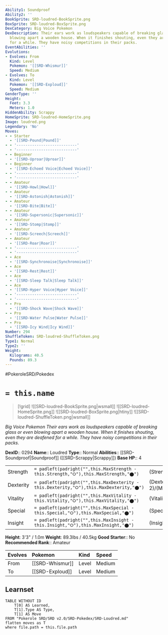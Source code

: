 ```yaml
---
Ability1: Soundproof
Ability2: ''
BookSprite: SRD-loudred-BookSprite.png
BoxSprite: SRD-loudred-BoxSprite.png
DexCategory: Big Voice Pokemon
DexDescription: Their ears work as loudspeakers capable of breaking glass or even
  blowing apart a wooden house. When it finishes shouting, even they are deafened
  for a while. They have noisy competitions in their packs.
EventAbilities: ''
Evolutions:
- Evolves: From
  Kind: Level
  Pokemon: '[[SRD-Whismur]]'
  Speed: Medium
- Evolves: To
  Kind: Level
  Pokemon: '[[SRD-Exploud]]'
  Speed: Medium
GenderType: ''
Height:
  Feet: 3.3
  Meters: 1.0
HiddenAbility: Scrappy
HomeSprite: SRD-loudred-HomeSprite.png
Image: loudred.png
Legendary: 'No'
Moves:
- - Starter
  - '[[SRD-Pound|Pound]]'
- - '---------------------------'
  - '---------------------------'
- - Beginner
  - '[[SRD-Uproar|Uproar]]'
- - Beginner
  - '[[SRD-Echoed Voice|Echoed Voice]]'
- - '---------------------------'
  - '---------------------------'
- - Amateur
  - '[[SRD-Howl|Howl]]'
- - Amateur
  - '[[SRD-Astonish|Astonish]]'
- - Amateur
  - '[[SRD-Bite|Bite]]'
- - Amateur
  - '[[SRD-Supersonic|Supersonic]]'
- - Amateur
  - '[[SRD-Stomp|Stomp]]'
- - Amateur
  - '[[SRD-Screech|Screech]]'
- - Amateur
  - '[[SRD-Roar|Roar]]'
- - '---------------------------'
  - '---------------------------'
- - Ace
  - '[[SRD-Synchronoise|Synchronoise]]'
- - Ace
  - '[[SRD-Rest|Rest]]'
- - Ace
  - '[[SRD-Sleep Talk|Sleep Talk]]'
- - Ace
  - '[[SRD-Hyper Voice|Hyper Voice]]'
- - '---------------------------'
  - '---------------------------'
- - Pro
  - '[[SRD-Shock Wave|Shock Wave]]'
- - Pro
  - '[[SRD-Water Pulse|Water Pulse]]'
- - Pro
  - '[[SRD-Icy Wind|Icy Wind]]'
Number: 294
ShuffleToken: SRD-loudred-ShuffleToken.png
Type1: Normal
Type2: ''
Weight:
  Kilograms: 40.5
  Pounds: 89.3
---
```


#PokeroleSRD/Pokedex

# `= this.name`

> [!grid]
> ![[SRD-loudred-BookSprite.png|wsmall]]
> ![[SRD-loudred-HomeSprite.png]]
> ![[SRD-loudred-BoxSprite.png|htiny]]
> ![[SRD-loudred-ShuffleToken.png|wsmall]]


*Big Voice Pokemon*
*Their ears work as loudspeakers capable of breaking glass or even blowing apart a wooden house. When it finishes shouting, even they are deafened for a while. They have noisy competitions in their packs.*

**DexID**:: 0294
**Name**:: Loudred
**Type**:: Normal
**Abilities**:: [[SRD-Soundproof|Soundproof]] ([[SRD-Scrappy|Scrappy]])
**Base HP**:: 4

|           |                                                                                        |                                          |
| --------- | -------------------------------------------------------------------------------------- | ---------------------------------------- |
| Strength  | `= padleft(padright("",this.MaxStrength - this.Strength,"⭘"),this.MaxStrength,"⬤")`    | (Strength::2)/(MaxStrength::5)   |
| Dexterity | `= padleft(padright("",this.MaxDexterity - this.Dexterity,"⭘"),this.MaxDexterity,"⬤")` | (Dexterity:: 2)/(MaxDexterity::4) |
| Vitality  | `= padleft(padright("",this.MaxVitality - this.Vitality,"⭘"),this.MaxVitality,"⬤")`    | (Vitality::1)/(MaxVitality::3)   |
| Special   | `= padleft(padright("",this.MaxSpecial - this.Special,"⭘"),this.MaxSpecial,"⬤")`       | (Special::2)/(MaxSpecial::5)     |
| Insight   | `= padleft(padright("",this.MaxInsight - this.Insight,"⭘"),this.MaxInsight,"⬤")`       | (Insight::1)/(MaxInsight::3)     |

**Height**: 3'3" / 1.0m
**Weight**: 89.3lbs / 40.5kg
**Good Starter**:: No
**Recommended Rank**:: Amateur

| Evolves   | Pokemon         | Kind   | Speed   |
|:----------|:----------------|:-------|:--------|
| From      | [[SRD-Whismur]] | Level  | Medium  |
| To        | [[SRD-Exploud]] | Level  | Medium  |

## Learnset

```dataview
TABLE WITHOUT ID
    T[0] AS Learned,
    T[1].Type AS Type,
    T[1] AS Move
FROM "Pokerole SRD/SRD v2.0/SRD-Pokedex/SRD-Loudred.md"
flatten moves as T
where file.path = this.file.path
```

